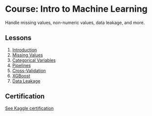 # Course: Intro to Machine Learning

Handle missing values, non-numeric values, data leakage, and more.

## Lessons

1. [Introduction](/Intermediate%20Machine%20Learning/exercise-introduction.ipynb)
2. [Missing Values](/Intermediate%20Machine%20Learning/exercise-missing-values.ipynb)
3. [Categorical Variables](/Intermediate%20Machine%20Learning/exercise-categorical-variables.ipynb)
4. [Pipelines]()
5. [Cross-Validation]()
6. [XGBoost]()
7. [Data Leakage]()

## Certification

[See Kaggle certification]()

<!-- 
<p align="center">
  <a href="https://www.kaggle.com/learn/certification/jdperez96/intro-to-machine-learning">
    <img width="460" height="300" src="./Jose David Pérez Cañellas - Intro to Machine Learning.png">
  </a>
</p>
-->
